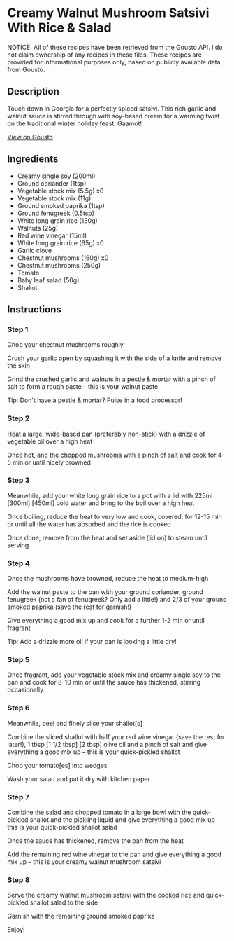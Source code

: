 # Creamy Walnut Mushroom Satsivi With Rice & Salad

NOTICE: All of these recipes have been retrieved from the Gousto API. I do not claim ownership of any recipes in these files. These recipes are provided for informational purposes only, based on publicly available data from Gousto.

## Description

Touch down in Georgia for a perfectly spiced satsivi. This rich garlic and walnut sauce is stirred through with soy-based cream for a warming twist on the traditional winter holiday feast. Gaamot!

[View on Gousto](https://www.gousto.co.uk/recipes/cookbook/creamy-walnut-mushroom-satsivi-with-rice-salad)

## Ingredients

- Creamy single soy (200ml)
- Ground coriander (1tsp)
- Vegetable stock mix (5.5g) x0
- Vegetable stock mix (11g)
- Ground smoked paprika (1tsp)
- Ground fenugreek (0.5tsp)
- White long grain rice (130g)
- Walnuts (25g)
- Red wine vinegar (15ml)
- White long grain rice (65g) x0
- Garlic clove
- Chestnut mushrooms (160g) x0
- Chestnut mushrooms (250g)
- Tomato
- Baby leaf salad (50g)
- Shallot

## Instructions


### Step 1

Chop your chestnut mushrooms roughly

Crush your garlic open by squashing it with the side of a knife and remove the skin

Grind the crushed garlic and walnuts in a pestle & mortar with a pinch of salt to form a rough paste – this is your walnut paste

Tip: Don't have a pestle & mortar? Pulse in a food processor!


### Step 2

Heat a large, wide-based pan (preferably non-stick) with a drizzle of vegetable oil over a high heat

Once hot, and the chopped mushrooms with a pinch of salt and cook for 4-5 min or until nicely browned


### Step 3

Meanwhile, add your white long grain rice to a pot with a lid with 225ml <span class="text-purple">[300ml]</span> <span class="text-danger">[450ml]</span> cold water and bring to the boil over a high heat

Once boiling, reduce the heat to very low and cook, covered, for 12-15 min or until all the water has absorbed and the rice is cooked

Once done, remove from the heat and set aside (lid on) to steam until serving


### Step 4

Once the mushrooms have browned, reduce the heat to medium-high

Add the walnut paste to the pan with your ground coriander, ground fenugreek (not a fan of fenugreek? Only add a little!) and 2/3 of your ground smoked paprika (save the rest for garnish!)

Give everything a good mix up and cook for a further 1-2 min or until fragrant

Tip: Add a drizzle more oil if your pan is looking a little dry!


### Step 5

Once fragrant, add your vegetable stock mix and creamy single soy to the pan and cook for 8-10 min or until the sauce has thickened, stirring occasionally


### Step 6

Meanwhile, peel and finely slice your shallot[s]

Combine the sliced shallot with half your red wine vinegar (save the rest for later!), 1 tbsp <span class="text-purple">[1 1/2 tbsp]</span> <span class="text-danger">[2 tbsp]</span> olive oil and a pinch of salt and give everything a good mix up – this is your quick-pickled shallot

Chop your tomato[es]<span class="text-danger"> </span>into wedges

Wash your salad and pat it dry with kitchen paper


### Step 7

Combine the salad and chopped tomato in a large bowl with the quick-pickled shallot and the pickling liquid and give everything a good mix up – this is your quick-pickled shallot salad

Once the sauce has thickened, remove the pan from the heat

Add the remaining red wine vinegar to the pan and give everything a good mix up – this is your creamy walnut mushroom satsivi

### Step 8

Serve the creamy walnut mushroom satsivi with the cooked rice and quick-pickled shallot salad to the side

Garnish with the remaining ground smoked paprika

Enjoy!

